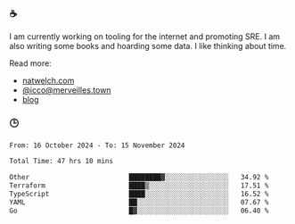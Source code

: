 ### ☕

I am currently working on tooling for the internet and promoting SRE. I am also writing some books and hoarding some data. I like thinking about time. 

Read more:

 - [natwelch.com](https://natwelch.com)
 - [@icco@merveilles.town](https://merveilles.town/@icco)
 - [blog](https://writing.natwelch.com)

### 🕒

<!--START_SECTION:waka-->

```txt
From: 16 October 2024 - To: 15 November 2024

Total Time: 47 hrs 10 mins

Other                         ████████▓░░░░░░░░░░░░░░░░   34.92 %
Terraform                     ████▒░░░░░░░░░░░░░░░░░░░░   17.51 %
TypeScript                    ████░░░░░░░░░░░░░░░░░░░░░   16.52 %
YAML                          ██░░░░░░░░░░░░░░░░░░░░░░░   07.67 %
Go                            █▓░░░░░░░░░░░░░░░░░░░░░░░   06.40 %
```

<!--END_SECTION:waka-->
